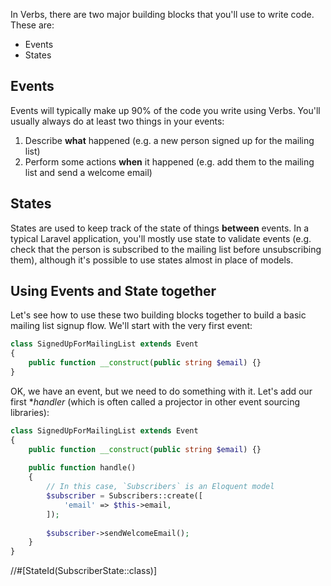 In Verbs, there are two major building blocks that you'll use to write code. These are:

- Events
- States

## Events

Events will typically make up 90% of the code you write using Verbs. You'll usually
always do at least two things in your events:

1. Describe **what** happened (e.g. a new person signed up for the mailing list)
2. Perform some actions **when** it happened (e.g. add them to the mailing list and send a welcome email)

## States

States are used to keep track of the state of things **between** events. In a typical Laravel 
application, you'll mostly use state to validate events (e.g. check that the person is
subscribed to the mailing list before unsubscribing them), although it's possible to use
states almost in place of models.

## Using Events and State together

Let's see how to use these two building blocks together to build a basic mailing list
signup flow. We'll start with the very first event:

```php
class SignedUpForMailingList extends Event
{
    public function __construct(public string $email) {}
}
```

OK, we have an event, but we need to do something with it. Let's add our first **handler*
(which is often called a projector in other event sourcing libraries):

```php
class SignedUpForMailingList extends Event
{
    public function __construct(public string $email) {}
    
    public function handle()
    {
        // In this case, `Subscribers` is an Eloquent model
        $subscriber = Subscribers::create([
            'email' => $this->email,
        ]);
        
        $subscriber->sendWelcomeEmail();
    }
}
```

//#[StateId(SubscriberState::class)]
